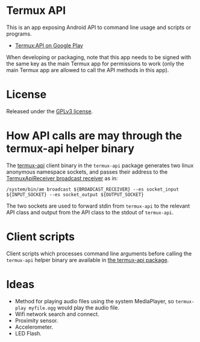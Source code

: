 Termux API
==========
This is an app exposing Android API to command line usage and scripts or programs.

- [Termux:API on Google Play](https://play.google.com/store/apps/details?id=com.termux.api)

When developing or packaging, note that this app needs to be signed with the same key as the main Termux app for permissions to work (only the main Termux app are allowed to call the API methods in this app).

License
=======
Released under the [GPLv3 license](http://www.gnu.org/licenses/gpl-3.0.en.html).

How API calls are may through the termux-api helper binary
==========================================================
The [termux-api](https://github.com/termux/termux-packages/blob/master/packages/termux-api/termux-api.c) client binary in the `termux-api` package generates two linux anonymous namespace sockets, and passes their address to the [TermuxApiReceiver broadcast receiver](https://github.com/termux/termux-api/blob/master/app/src/main/java/com/termux/api/TermuxApiReceiver.java) as in:
	
	/system/bin/am broadcast ${BROADCAST_RECEIVER} --es socket_input ${INPUT_SOCKET} --es socket_output ${OUTPUT_SOCKET}

The two sockets are used to forward stdin from `termux-api` to the relevant API class and output from the API class to the stdout of `termux-api`.

Client scripts
==============
Client scripts which processes command line arguments before calling the `termux-api` helper binary are available in [the termux-api package](https://github.com/termux/termux-packages/tree/master/packages/termux-api).

Ideas
=====
- Method for playing audio files using the system MediaPlayer, so `termux-play myfile.ogg` would play the audio file.
- Wifi network search and connect.
- Proximity sensor.
- Accelerometer.
- LED Flash.
